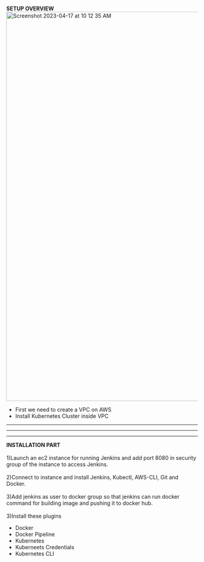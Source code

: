 <br> **SETUP OVERVIEW** <br>
<img width="1024" alt="Screenshot 2023-04-17 at 10 12 35 AM" src="https://user-images.githubusercontent.com/95365748/232380118-2e8388a2-bf20-4135-8c48-e1bf03559cf2.png">
* First we need to create a VPC on AWS
* Install Kubernetes Cluster inside VPC

* * * * * * * * * * * * * * * * * * * * * * * * * * * * * * * * * * * * * * * * * * * * * * * * * * * * * * * * * * * * * * * * * * * * * * * * * * * * * *
* * * * * * * * * * * * * * * * * * * * * * * * * * * * * * * * * * * * * * * * * * * * * * * * * * * * * * * * * * * * * * * * * * * * * * * * * * * * * *
* * * * * * * * * * * * * * * * * * * * * * * * * * * * * * * * * * * * * * * * * * * * * * * * * * * * * * * * * * * * * * * * * * * * * * * * * * * * * *

**INSTALLATION PART** <br>
<br> 1)Launch an ec2 instance for running Jenkins and add port 8080 in security group of the instance to access Jenkins. <br>
<br> 2)Connect to instance and install Jenkins, Kubectl, AWS-CLI, Git and Docker. <br>
<br> 3)Add jenkins as user to docker group so that jenkins can run docker command for building image and pushing it to docker hub. <br>
<br> 3)Install these plugins
- Docker
- Docker Pipeline
- Kubernetes
- Kuberneets Credentials
- Kubernetes CLI
